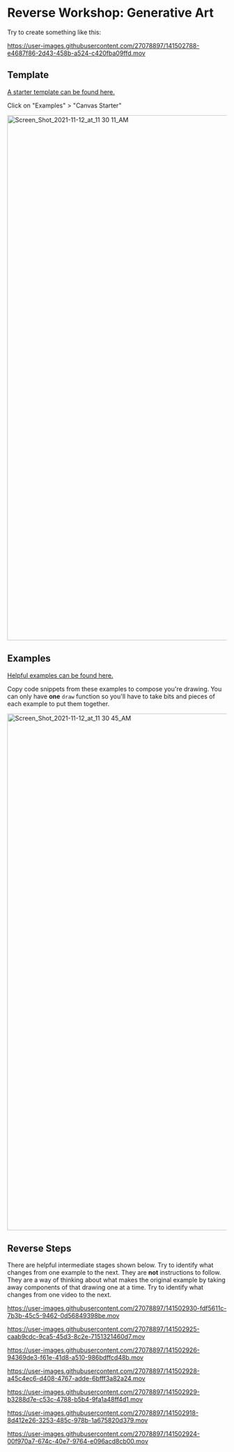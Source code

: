 # Reverse Workshop: Generative Art

Try to create something like this:

https://user-images.githubusercontent.com/27078897/141502788-e4687f86-2d43-458b-a524-c420fba09ffd.mov

## Template

[A starter template can be found here.](https://hackclub.github.io/live-editor/) 

Click on "Examples" > "Canvas Starter"

<img width="1204" alt="Screen_Shot_2021-11-12_at_11 30 11_AM" src="https://user-images.githubusercontent.com/27078897/141502840-742144d2-8b45-4254-8e87-d4bad254a74e.png">

## Examples

[Helpful examples can be found here.](https://hackclub.github.io/js-canvas-examples/) 

Copy code snippets from these examples to compose you're drawing. You can only have **one** `draw` function so you'll have to take bits and pieces of each example to put them together.

<img width="1185" alt="Screen_Shot_2021-11-12_at_11 30 45_AM" src="https://user-images.githubusercontent.com/27078897/141502874-ae243edd-2c53-46bf-a31c-d437d1a343ae.png">

## Reverse Steps

There are helpful intermediate stages shown below. Try to identify what changes from one example to the next. They are **not** instructions to follow. They are a way of thinking about what makes the original example by taking away components of that drawing one at a time. Try to identify what changes from one video to the next.

https://user-images.githubusercontent.com/27078897/141502930-fdf5611c-7b3b-45c5-9462-0d56849398be.mov

https://user-images.githubusercontent.com/27078897/141502925-caab9cdc-9ca5-45d3-8c2e-7151321460d7.mov

https://user-images.githubusercontent.com/27078897/141502926-94369de3-f61e-41d8-a510-986bdffcd48b.mov

https://user-images.githubusercontent.com/27078897/141502928-a45c4ec6-d408-4767-adde-6bfff3a82a24.mov

https://user-images.githubusercontent.com/27078897/141502929-b3288d7e-c53c-4788-b5b4-9fa1a48ff4d1.mov

https://user-images.githubusercontent.com/27078897/141502918-8d412e26-3253-485c-978b-1a675820d379.mov

https://user-images.githubusercontent.com/27078897/141502924-00f970a7-674c-40e7-9764-e096acd8cb00.mov

